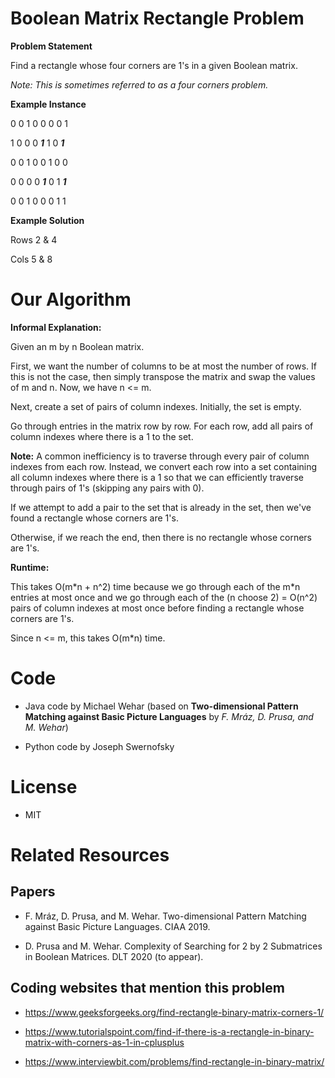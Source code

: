 # Boolean Matrix Rectangle Problem
**Problem Statement**

Find a rectangle whose four corners are 1's in a given Boolean matrix.

*Note: This is sometimes referred to as a four corners problem.*

**Example Instance**

0	0	1	0	0	0	0	1

1	0	0	0	***1***	1	0 ***1***

0	0	1	0	0	1	0	0

0	0	0	0	***1***	0	1	***1***

0	0	1	0	0	0	1	1

**Example Solution**

Rows 2 & 4

Cols 5 & 8

# Our Algorithm

**Informal Explanation:**

Given an m by n Boolean matrix.

First, we want the number of columns to be at most the number of rows. If this is not the case, then simply transpose the matrix and swap the values of m and n. Now, we have n <= m.

Next, create a set of pairs of column indexes. Initially, the set is empty.

Go through entries in the matrix row by row. For each row, add all pairs of column indexes where there is a 1 to the set.

**Note:** A common inefficiency is to traverse through every pair of column indexes from each row.  Instead, we convert each row into a set containing all column indexes where there is a 1 so that we can efficiently traverse through pairs of 1's (skipping any pairs with 0).

If we attempt to add a pair to the set that is already in the set, then we've found a rectangle whose corners are 1's.

Otherwise, if we reach the end, then there is no rectangle whose corners are 1's.

**Runtime:**

This takes O(m\*n + n^2) time because we go through each of the m*n entries at most once and we go through each of the (n choose 2) = O(n^2) pairs of column indexes at most once before finding a rectangle whose corners are 1's.

Since n <= m, this takes O(m\*n) time.

# Code

- Java code by Michael Wehar
(based on **Two-dimensional Pattern Matching against Basic Picture Languages** by *F. Mráz, D. Prusa, and M. Wehar*)

- Python code by Joseph Swernofsky

# License
- MIT

# Related Resources

## Papers

- F. Mráz, D. Prusa, and M. Wehar. Two-dimensional Pattern Matching against Basic Picture Languages. CIAA 2019.

- D. Prusa and M. Wehar. Complexity of Searching for 2 by 2 Submatrices in Boolean Matrices. DLT 2020 (to appear).

## Coding websites that mention this problem

- https://www.geeksforgeeks.org/find-rectangle-binary-matrix-corners-1/

- https://www.tutorialspoint.com/find-if-there-is-a-rectangle-in-binary-matrix-with-corners-as-1-in-cplusplus

- https://www.interviewbit.com/problems/find-rectangle-in-binary-matrix/
